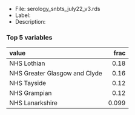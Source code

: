 

* File: serology_snbts_july22_v3.rds
* Label: 
* Description: 

### Top 5 variables
| value                         |   frac |
|:------------------------------|-------:|
| NHS Lothian                   |  0.18  |
| NHS Greater Glasgow and Clyde |  0.16  |
| NHS Tayside                   |  0.12  |
| NHS Grampian                  |  0.12  |
| NHS Lanarkshire               |  0.099 |
        